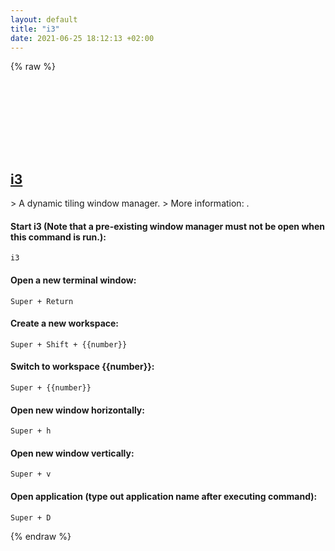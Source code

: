 ```yaml
---
layout: default
title: "i3"
date: 2021-06-25 18:12:13 +02:00
---
```

{% raw %}
<h2 id="i3">
  <a href="/en/linux/i3.html">i3</a> <a href="#i3"><svg class="icon">
    <use href="/assets/images/unicode_sprite.svg#link" />
  </svg></a>
</h2>
> A dynamic tiling window manager.
> More information: <https://i3wm.org/docs/userguide.html>.

#### Start i3 (Note that a pre-existing window manager must not be open when this command is run.):
```shell
i3
```
#### Open a new terminal window:
```shell
Super + Return
```
#### Create a new workspace:
```shell
Super + Shift + {{number}}
```
#### Switch to workspace {{number}}:
```shell
Super + {{number}}
```
#### Open new window horizontally:
```shell
Super + h
```
#### Open new window vertically:
```shell
Super + v
```
#### Open application (type out application name after executing command):
```shell
Super + D
```
{% endraw %}